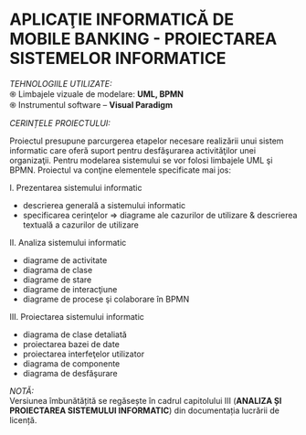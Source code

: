 # APLICAŢIE INFORMATICĂ DE MOBILE BANKING - PROIECTAREA SISTEMELOR INFORMATICE

*TEHNOLOGIILE UTILIZATE:*  <br />
֍ Limbajele vizuale de modelare: **UML, BPMN** <br />
֍ Instrumentul software – **Visual Paradigm** <br />

*CERINȚELE PROIECTULUI:* <br />

Proiectul presupune parcurgerea etapelor necesare realizării unui sistem informatic care oferă suport pentru desfăşurarea activităţilor unei organizaţii. Pentru modelarea sistemului se vor folosi limbajele UML şi BPMN. Proiectul va conţine elementele specificate mai jos: <br />

I. Prezentarea sistemului informatic <br />
+ descrierea generală a sistemului informatic <br />
+ specificarea cerinţelor => diagrame ale cazurilor de utilizare & descrierea textuală a cazurilor de utilizare <br />

II. Analiza sistemului informatic <br />
+ diagrame de activitate <br />
+ diagrama de clase <br />
+ diagrame de stare <br />
+ diagrame de interacţiune <br />
+ diagrame de procese şi colaborare în BPMN <br />

III. Proiectarea sistemului informatic <br />
+ diagrama de clase detaliată <br />
+ proiectarea bazei de date <br />
+ proiectarea interfeţelor utilizator <br />
+ diagrama de componente <br />
+ diagrama de desfăşurare <br />

*NOTĂ:* <br />
Versiunea îmbunătățită se regăsește în cadrul capitolului III (**ANALIZA ȘI PROIECTAREA SISTEMULUI INFORMATIC**) din documentația lucrării de licență.<br />
